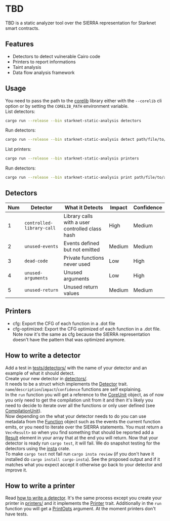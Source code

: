 # TBD

TBD is a static analyzer tool over the SIERRA representation for Starknet smart contracts.

## Features
- Detectors to detect vulnerable Cairo code
- Printers to report informations
- Taint analysis
- Data flow analysis framework

## Usage
You need to pass the path to the [corelib](https://github.com/starkware-libs/cairo/tree/main/corelib) library either with the `--corelib` cli option or by setting the `CORELIB_PATH` environment variable.  
List detectors:
```bash
cargo run --release --bin starknet-static-analysis detectors
```
Run detectors:
```bash
cargo run --release --bin starknet-static-analysis detect path/file/to/analyze --corelib path/to/corelib/src
```
List printers:
```bash
cargo run --release --bin starknet-static-analysis printers
```
Run detectors:
```bash
cargo run --release --bin starknet-static-analysis print path/file/to/analyze --what printer_to_use --corelib path/to/corelib/src
```

## Detectors

Num | Detector | What it Detects | Impact | Confidence
--- | --- | --- | --- | ---
1 | `controlled-library-call` | Library calls with a user controlled class hash | High | Medium
2 | `unused-events` | Events defined but not emitted | Medium | Medium
3 | `dead-code` | Private functions never used | Low | High
4 | `unused-arguments` | Unused arguments | Low | High
5 | `unused-return` | Unused return values | Medium | Medium

## Printers
- cfg: Export the CFG of each function in a .dot file
- cfg-optimized: Export the CFG optimized of each function in a .dot file. Note now it's the same as cfg because the SIERRA representation doesn't have the pattern that was optimized anymore.  

## How to write a detector
Add a test in [tests/detectors/](tests/detectors/) with the name of your detector and an example of what it should detect.  
Create your new detector in [detectors/](src/detectors/).  
It needs to be a struct which implements the [Detector](src/detectors/detector.rs) trait. `name`/`description`/`impact`/`confidence` functions are self explaining.  
In the `run` function you will get a reference to the [CoreUnit](src/core/core_unit.rs) object, as of now you only need to get the compilation unit from it and then it's likely you need to decide to iterate over all the functions or only user defined (see [CompilationUnit](src/core/compilation_unit.rs)).  
Now depending on the what your detector needs to do you can use metadata from the [Function](src/core/function.rs) object such as the events the current function emits, or you need to iterate over the SIERRA statements.
You must return a `Vec<Result>` so when you find something that should be reported add a [Result](src/detectors/detector.rs) element in your array that at the end you will return. 
Now that your detector is ready run `cargo test`, it will fail. We do snapshot testing for the detectors using the [insta](https://docs.rs/insta/latest/insta/) crate.  
To make `cargo test` not fail run `cargo insta review` (if you don't have it installed do `cargo install cargo-insta`). See the proposed output and if it matches what you expect accept it otherwise go back to your detector and improve it.

## How to write a printer
Read [how to write a detector](#how-to-write-a-detector). It's the same process except you create your printer in [printers/](src/printers/) and it implements the [Printer](src/printers/printer.rs) trait. Additionally in the `run` function you will get a [PrintOpts](src/printers/printer.rs) argument. At the moment printers don't have tests.